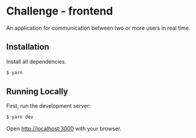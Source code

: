# Challenge - frontend

An application for communication between two or more users in real time.

## Installation

Install all dependencies.

```bash
$ yarn
```

## Running Locally

First, run the development server:

```bash
$ yarn dev
```

Open [http://localhost:3000](http://localhost:3000) with your browser.
